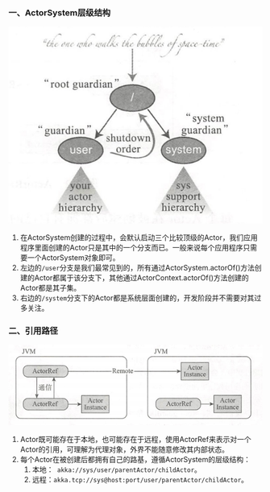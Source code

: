 ### 一、ActorSystem层级结构

![](./images/ActorSystem层级结构.png)

1. 在ActorSystem创建的过程中，会默认启动三个比较顶级的Actor，我们应用程序里面创建的Actor只是其中的一个分支而已。一般来说每个应用程序只需要一个ActorSystem对象即可。
2. 左边的`/user`分支是我们最常见到的，所有通过ActorSystem.actorOf()方法创建的Actor都属于该分支下，其他通过ActorContext.actorOf()方法创建的Actor都是其子集。
3. 右边的`/system`分支下的Actor都是系统层面创建的，开发阶段并不需要对其过多关注。

### 二、引用路径

![](./images/ActorRef和Actor引用关系.png)

1. Actor既可能存在于本地，也可能存在于远程，使用ActorRef来表示对一个Actor的引用，可理解为代理对象，外界不能随意修改其内部状态。
2. 每个Actor在被创建后都拥有自己的路基，遵循ActorSystem的层级结构：
   1. 本地：` akka://sys/user/parentActor/childActor`。
   2. 远程：`akka.tcp://sys@host:port/user/parentActor/childActor`。

